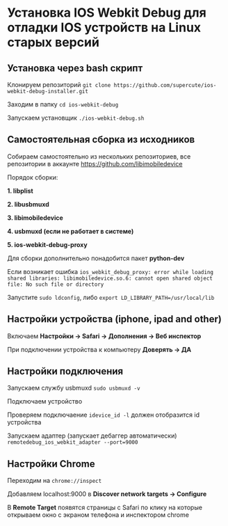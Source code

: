 # Установка IOS Webkit Debug для отладки IOS устройств на Linux старых версий

## Установка через bash скрипт

Клонируем  репозиторий ```git clone https://github.com/supercute/ios-webkit-debug-installer.git```

Заходим в папку ```cd ios-webkit-debug```

Запускаем установщик ```./ios-webkit-debug.sh```

## Самостоятельная сборка из исходников 

Собираем самостоятельно из нескольких репозиториев, все репозитории в аккаунте https://github.com/libimobiledevice

Порядок сборки: 

**1. libplist**

**2. libusbmuxd**

**3. libimobiledevice**

**4. usbmuxd (если не работает в системе)**

**5. ios-webkit-debug-proxy**

Для сборки дополнительно понадобится пакет **python-dev**

Если возникает ошибка ```ios_webkit_debug_proxy: error while loading shared libraries: libimobiledevice.so.6: cannot open shared object file: No such file or directory```

Запустите ```sudo ldconfig```, либо ```export LD_LIBRARY_PATH=/usr/local/lib```
## Настройки устройства (iphone, ipad and other)

Включаем **Настройки -> Safari -> Дополнения -> Веб инспектор**

При подключении устройства к компьютеру **Доверять -> ДА**

## Настройки подключения

Запускаем службу usbmuxd ```sudo usbmuxd -v ```

Подключаем устройство

Проверяем подключаение ```idevice_id -l``` должен отобразится id устройства

Запускаем адаптер (запускает дебаггер автоматически) ```remotedebug_ios_webkit_adapter --port=9000```

## Настройки Chrome

Переходим на ```chrome://inspect```

Добавляем localhost:9000 в **Discover network targets -> Configure**

В **Remote Target** появятся страницы с Safari по клику на которые открываем окно с экраном телефона и инспектором chrome
